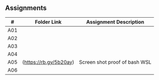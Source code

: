 ## Assignments

|  #  | Folder Link | Assignment Description |
| :-: | ----------- | ---------------------- |
|  A01  |       |           |
|  A02  |       |           |
|  A03  |       |           |
|  A04  |       |           |
|  A05  |   (https://rb.gy/5b20ay)    |     Screen shot proof of bash WSL      |
|  A06  |    |    |